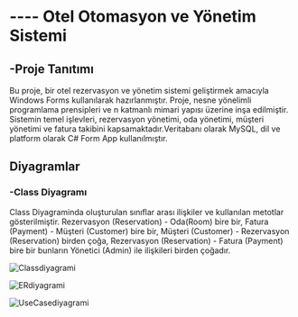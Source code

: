  #  ----   Otel Otomasyon ve Yönetim Sistemi
## -Proje Tanıtımı
Bu proje, bir otel rezervasyon ve yönetim sistemi geliştirmek amacıyla Windows Forms kullanılarak hazırlanmıştır. Proje, nesne yönelimli programlama prensipleri ve  n katmanlı mimari yapısı üzerine inşa edilmiştir. Sistemin temel işlevleri, rezervasyon yönetimi, oda yönetimi, müşteri yönetimi ve fatura takibini kapsamaktadır.Veritabanı olarak MySQL, dil ve platform olarak C# Form App kullanılmıştır.

 ## Diyagramlar
 ### -Class Diyagramı
Class Diyagraminda oluşturulan sınıflar arası ilişkiler ve kullanılan metotlar gösterilmiştir. Rezervasyon (Reservation)  - Oda(Room) bire bir, Fatura (Payment) - Müşteri (Customer) bire bir, Müşteri (Customer) - Rezervasyon (Reservation) birden çoğa, Rezervasyon (Reservation) - Fatura (Payment) bire bir bunların Yönetici (Admin) ile ilişkileri birden çoğadır. 

 ![Classdiyagrami](https://github.com/user-attachments/assets/f24cb698-1bed-4519-9bdb-f8729f4112eb)

![ERdiyagrami](https://github.com/user-attachments/assets/880c4b3c-d956-41c3-a205-a14f7dcc7ae3)

![UseCasediyagrami](https://github.com/user-attachments/assets/20ca06dd-8dfe-430c-95a7-950b7dca16fd)

